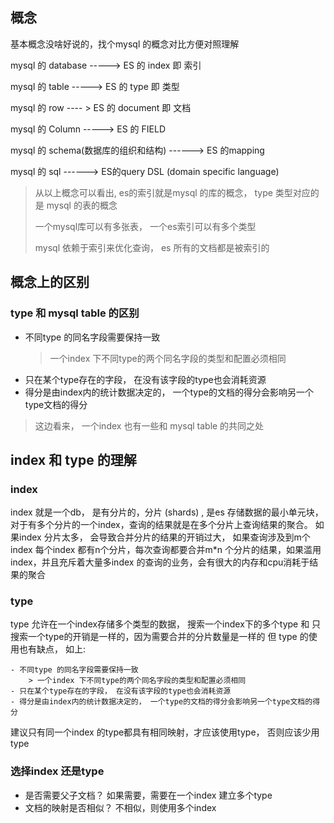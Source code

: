 ## 概念
基本概念没啥好说的，找个mysql 的概念对比方便对照理解

mysql 的 database   ----->   ES 的 index  即 索引

mysql 的 table      ----->  ES 的 type  即 类型

mysql 的 row     ---- >   ES 的 document 即 文档 

mysql 的 Column  ----->  ES 的 FIELD

mysql 的 schema(数据库的组织和结构) ------>  ES 的mapping

mysql 的 sql   ------>   ES的query  DSL (domain specific language)

> 从以上概念可以看出, es的索引就是mysql 的库的概念， type 类型对应的是 mysql 的表的概念
>
> 一个mysql库可以有多张表， 一个es索引可以有多个类型
>
> mysql 依赖于索引来优化查询， es 所有的文档都是被索引的 


## 概念上的区别
### type 和 mysql table 的区别 
 - 不同type 的同名字段需要保持一致
    > 一个index 下不同type的两个同名字段的类型和配置必须相同
- 只在某个type存在的字段， 在没有该字段的type也会消耗资源
- 得分是由index内的统计数据决定的， 一个type的文档的得分会影响另一个type文档的得分

> 这边看来， 一个index 也有一些和 mysql table 的共同之处 

## index 和 type 的理解
### index
index 就是一个db， 是有分片的，分片 (shards) , 是es 存储数据的最小单元块， 对于有多个分片的一个index，查询的结果就是在多个分片上查询结果的聚合。
如果index 分片太多， 会导致合并分片的结果的开销过大， 如果查询涉及到m个index 每个index 都有n个分片，每次查询都要合并m*n 个分片的结果，如果滥用index，并且充斥着大量多index 的查询的业务，会有很大的内存和cpu消耗于结果的聚合

 ### type
 type 允许在一个index存储多个类型的数据， 搜索一个index下的多个type 和 只搜索一个type的开销是一样的，因为需要合并的分片数量是一样的
 但 type 的使用也有缺点， 如上:
 
    - 不同type 的同名字段需要保持一致
        > 一个index 下不同type的两个同名字段的类型和配置必须相同
    - 只在某个type存在的字段， 在没有该字段的type也会消耗资源
    - 得分是由index内的统计数据决定的， 一个type的文档的得分会影响另一个type文档的得分
    
 建议只有同一个index 的type都具有相同映射，才应该使用type， 否则应该少用type
 
 ### 选择index 还是type
 - 是否需要父子文档？ 如果需要，需要在一个index 建立多个type
 - 文档的映射是否相似？ 不相似，则使用多个index